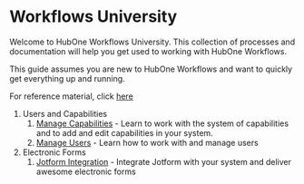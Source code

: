 # Workflows University

Welcome to HubOne Workflows University. This collection of processes and documentation will help you get used to working with HubOne Workflows.

This guide assumes you are new to HubOne Workflows and want to quickly get everything up and running.

For reference material, click [here](reference-guide.md)

1. Users and Capabilities
   1. [Manage Capabilities](manage-capabilities.md) - Learn to work with the system of capabilities and to add and edit capabilities in your system.
   2. [Manage Users](manage-users.md) - Learn how to work with and manage users
2. Electronic Forms
   1. [Jotform Integration](jotform-integration.md) - Integrate Jotform with your system and deliver awesome electronic forms
